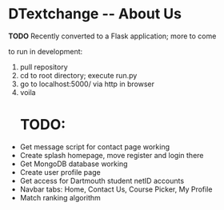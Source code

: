 <h1>DTextchange -- About Us</h1>

**TODO**
Recently converted to a Flask application; more to come

<p>to run in development:</p>
<ol>
  <li>pull repository</li>
  <li>cd to root directory; execute run.py</li>
  <li>go to localhost:5000/ via http in browser</li>
  <li>voila</li>
</ol>

<ul>
	<h1>TODO:</h1>
	<li>Get message script for contact page working</li>
	<li>Create splash homepage, move register and login there</li>
	<li>Get MongoDB database working</li>
	<li>Create user profile page</li>
	<li>Get access for Dartmouth student netID accounts</li>
	<li>Navbar tabs: Home, Contact Us, Course Picker, My Profile</li>
	<li>Match ranking algorithm</li>
</ul>